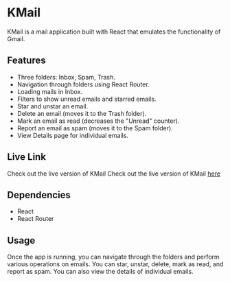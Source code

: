 # KMail

KMail is a mail application built with React that emulates the functionality of Gmail.

## Features

- Three folders: Inbox, Spam, Trash.
- Navigation through folders using React Router.
- Loading mails in Inbox.
- Filters to show unread emails and starred emails.
- Star and unstar an email.
- Delete an email (moves it to the Trash folder).
- Mark an email as read (decreases the "Unread" counter).
- Report an email as spam (moves it to the Spam folder).
- View Details page for individual emails.

## Live Link

Check out the live version of KMail Check out the live version of KMail [here](https://kmail.netlify.app/)

## Dependencies

- React
- React Router

## Usage

Once the app is running, you can navigate through the folders and perform various operations on emails. You can star, unstar, delete, mark as read, and report as spam. You can also view the details of individual emails.
